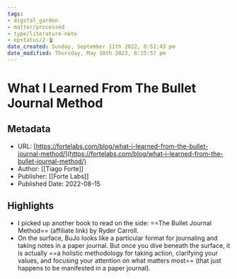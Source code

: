 ```yaml
---
tags: 
- digital_garden
- matter/processed
- type/literature-note
- epstatus/2-🪴
date_created: Sunday, September 11th 2022, 8:51:43 pm
date_modified: Thursday, May 18th 2023, 6:15:57 pm
---
```

# What I Learned From The Bullet Journal Method
## Metadata
* URL: [https://fortelabs.com/blog/what-i-learned-from-the-bullet-journal-method/](https://fortelabs.com/blog/what-i-learned-from-the-bullet-journal-method/)
* Author: [[Tiago Forte]]
* Publisher: [[Forte Labs]]
* Published Date: 2022-08-15

## Highlights
* I picked up another book to read on the side: ==The Bullet Journal Method== (affiliate link) by Ryder Carroll.
* On the surface, BuJo looks like a particular format for journaling and taking notes in a paper journal. But once you dive beneath the surface, it is actually ==a holistic methodology for taking action, clarifying your values, and focusing your attention on what matters most== (that just happens to be manifested in a paper journal).
